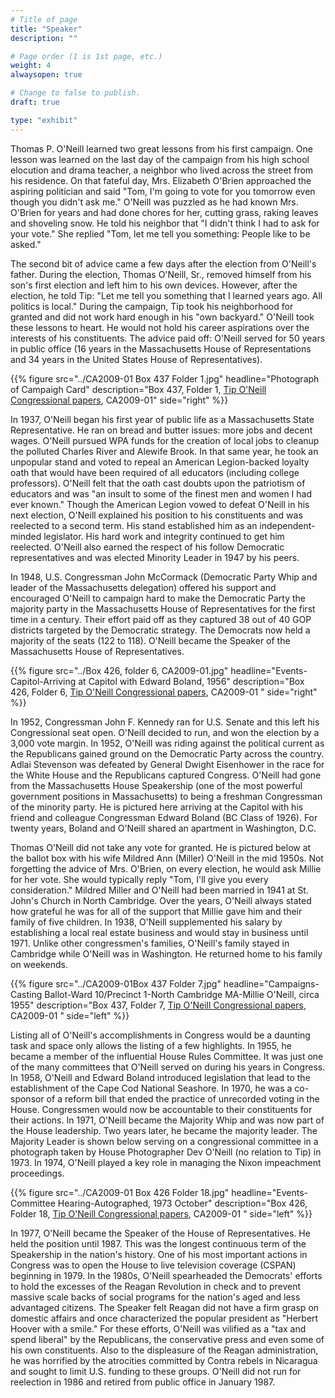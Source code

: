 ```yaml
---
# Title of page
title: "Speaker"
description: ""

# Page order (1 is 1st page, etc.)
weight: 4
alwaysopen: true

# Change to false to publish.
draft: true

type: "exhibit"
---
```


Thomas P. O'Neill learned two great lessons from his first campaign. One lesson was learned on the last day of the campaign from his high school elocution and drama teacher, a neighbor who lived across the street from his residence. On that fateful day, Mrs. Elizabeth O'Brien approached the aspiring politician and said "Tom, I'm going to vote for you tomorrow even though you didn't ask me." O'Neill was puzzled as he had known Mrs. O'Brien for years and had done chores for her, cutting grass, raking leaves and shoveling snow. He told his neighbor that "I didn't think I had to ask for your vote." She replied "Tom, let me tell you something: People like to be asked." 

The second bit of advice came a few days after the election from O'Neill's father. During the election, Thomas O'Neill, Sr., removed himself from his son's first election and left him to his own devices. However, after the election, he told Tip: "Let me tell you something that I learned years ago. All politics is local." During the campaign, Tip took his neighborhood for granted and did not work hard enough in his "own backyard." O'Neill took these lessons to heart. He would not hold his career aspirations over the interests of his constituents. The advice paid off: O'Neill served for 50 years in public office (16 years in the Massachusetts House of Representations and 34 years in the United States House of Representatives).

{{% figure src="../CA2009-01 Box 437 Folder 1.jpg"
           headline="Photograph of Campaigh Card"
           description="Box 437, Folder 1, [Tip O'Neill Congressional papers](https://bc-primo.hosted.exlibrisgroup.com/permalink/f/l6ucgu/ALMA-BC21339013100001021), CA2009-01"
           side="right" %}}

In 1937, O'Neill began his first year of public life as a Massachusetts State Representative. He ran on bread and butter issues: more jobs and decent wages. O'Neill pursued WPA funds for the creation of local jobs to cleanup the polluted Charles River and Alewife Brook. In that same year, he took an unpopular stand and voted to repeal an American Legion-backed loyalty oath that would have been required of all educators (including college professors). O'Neill felt that the oath cast doubts upon the patriotism of educators and was "an insult to some of the finest men and women I had ever known." Though the American Legion vowed to defeat O'Neill in his next election, O'Neill explained his position to his constituents and was reelected to a second term. His stand established him as an independent-minded legislator. His hard work and integrity continued to get him reelected. O'Neill also earned the respect of his follow Democratic representatives and was elected Minority Leader in 1947 by his peers.

In 1948, U.S. Congressman John McCormack (Democratic Party Whip and leader of the Massachusetts delegation) offered his support and encouraged O'Neill to campaign hard to make the Democratic Party the majority party in the Massachusetts House of Representatives for the first time in a century. Their effort paid off as they captured 38 out of 40 GOP districts targeted by the Democratic strategy. The Democrats now held a majority of the seats (122 to 118). O'Neill became the Speaker of the Massachusetts House of Representatives.

{{% figure src="../Box 426, folder 6, CA2009-01.jpg"
           headline="Events-Capitol-Arriving at Capitol with Edward Boland, 1956"
           description="Box 426, Folder 6, [Tip O'Neill Congressional papers](https://bc-primo.hosted.exlibrisgroup.com/permalink/f/l6ucgu/ALMA-BC21339013100001021), CA2009-01 "
           side="right" %}}

In 1952, Congressman John F. Kennedy ran for U.S. Senate and this left his Congressional seat open. O'Neill decided to run, and won the election by a 3,000 vote margin. In 1952, O'Neill was riding against the political current as the Republicans gained ground on the Democratic Party across the country. Adlai Stevenson was defeated by General Dwight Eisenhower in the race for the White House and the Republicans captured Congress. O'Neill had gone from the Massachusetts House Speakership (one of the most powerful government positions in Massachusetts) to being a freshman Congressman of the minority party. He is pictured here arriving at the Capitol with his friend and colleague Congressman Edward Boland (BC Class of 1926). For twenty years, Boland and O'Neill shared an apartment in Washington, D.C.

Thomas O'Neill did not take any vote for granted. He is pictured below at the ballot box with his wife Mildred Ann (Miller) O'Neill in the mid 1950s. Not forgetting the advice of Mrs. O'Brien, on every election, he would ask Millie for her vote. She would typically reply "Tom, I'll give you every consideration." Mildred Miller and O'Neill had been married in 1941 at St. John's Church in North Cambridge. Over the years, O'Neill always stated how grateful he was for all of the support that Millie gave him and their family of five children. In 1938, O'Neill supplemented his salary by establishing a local real estate business and would stay in business until 1971. Unlike other congressmen's families, O'Neill's family stayed in Cambridge while O'Neill was in Washington. He returned home to his family on weekends.

{{% figure src="../CA2009-01Box 437 Folder 7.jpg"
           headline="Campaigns-Casting Ballot-Ward 10/Precinct 1-North Cambridge MA-Millie O'Neill, circa 1955"
           description="Box 437, Folder 7, [Tip O'Neill Congressional papers](https://bc-primo.hosted.exlibrisgroup.com/permalink/f/l6ucgu/ALMA-BC21339013100001021), CA2009-01  " side="left" %}}

Listing all of O'Neill's accomplishments in Congress would be a daunting task and space only allows the listing of a few highlights. In 1955, he became a member of the influential House Rules Committee. It was just one of the many committees that O'Neill served on during his years in Congress. In 1958, O'Neill and Edward Boland introduced legislation that lead to the establishment of the Cape Cod National Seashore. In 1970, he was a co-sponsor of a reform bill that ended the practice of unrecorded voting in the House. Congressmen would now be accountable to their constituents for their actions. In 1971, O'Neill became the Majority Whip and was now part of the House leadership. Two years later, he became the majority leader. The Majority Leader is shown below serving on a congressional committee in a photograph taken by House Photographer Dev O'Neill (no relation to Tip) in 1973. In 1974, O'Neill played a key role in managing the Nixon impeachment proceedings.

{{% figure src="../CA2009-01 Box 426 Folder 18.jpg"
           headline="Events-Committee Hearing-Autographed, 1973 October"
           description="Box 426, Folder 18, [Tip O'Neill Congressional papers](https://bc-primo.hosted.exlibrisgroup.com/permalink/f/l6ucgu/ALMA-BC21339013100001021), CA2009-01  " side="left" %}}

In 1977, O'Neill became the Speaker of the House of Representatives. He held the position until 1987. This was the longest continuous term of the Speakership in the nation's history.  One of his most important actions in Congress was to open the House to live television coverage (CSPAN) beginning in 1979. In the 1980s, O'Neill spearheaded the Democrats' efforts to hold the excesses of the Reagan Revolution in check and to prevent massive scale backs of social programs for the nation's aged and less advantaged citizens. The Speaker felt Reagan did not have a firm grasp on domestic affairs and once characterized the popular president as "Herbert Hoover with a smile." For these efforts, O'Neill was vilified as a "tax and spend liberal" by the Republicans, the conservative press and even some of his own constituents. Also to the displeasure of the Reagan administration, he was horrified by the atrocities committed by Contra rebels in Nicaragua and sought to limit U.S. funding to these groups. O'Neill did not run for reelection in 1986 and retired from public office in January 1987.
